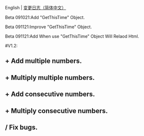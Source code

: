 English | [变更日志（简体中文）](./ChangeLogs_CN.md)

Beta 091021:Add "GetThisTime" Object.

Beta 091121:Improve "GetThisTime" Object.

Beta 091121:Add When use "GetThisTime" Object Will Relaod Html.

#V1.2:
## + Add multiple numbers.
## + Multiply multiple numbers.
## + Add consecutive numbers.
## + Multiply consecutive numbers.
## / Fix bugs.
